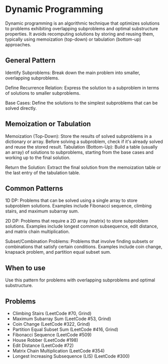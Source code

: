 # Dynamic Programming

Dynamic programming is an algorithmic technique that optimizes solutions to problems exhibiting overlapping subproblems and optimal substructure properties. It avoids recomputing solutions by storing and reusing them, typically using memoization (top-down) or tabulation (bottom-up) approaches.

## General Pattern

Identify Subproblems:
Break down the main problem into smaller, overlapping subproblems.

Define Recurrence Relation:
Express the solution to a subproblem in terms of solutions to smaller subproblems.

Base Cases:
Define the solutions to the simplest subproblems that can be solved directly.

## Memoization or Tabulation

Memoization (Top-Down): Store the results of solved subproblems in a dictionary or array. Before solving a subproblem, check if it's already solved and reuse the stored result.
Tabulation (Bottom-Up): Build a table (usually an array) of solutions to subproblems, starting from the base cases and working up to the final solution.

Return the Solution:
Extract the final solution from the memoization table or the last entry of the tabulation table.

## Common Patterns

1D DP:
Problems that can be solved using a single array to store subproblem solutions. Examples include Fibonacci sequence, climbing stairs, and maximum subarray sum.

2D DP:
Problems that require a 2D array (matrix) to store subproblem solutions. Examples include longest common subsequence, edit distance, and matrix chain multiplication.

Subset/Combination Problems:
Problems that involve finding subsets or combinations that satisfy certain conditions. Examples include coin change, knapsack problem, and partition equal subset sum.

## When to use

Use this pattern for problems with overlapping subproblems and optimal substructure.

## Problems

- Climbing Stairs (LeetCode #70, Grind)
- Maximum Subarray Sum (LeetCode #53, Grind)
- Coin Change (LeetCode #322, Grind)
- Partition Equal Subset Sum (LeetCode #416, Grind)
- Fibonacci Sequence (LeetCode #509)
- House Robber (LeetCode #198)
- Edit Distance (LeetCode #72)
- Matrix Chain Multiplication (LeetCode #354)
- Longest Increasing Subsequence (LIS) (LeetCode #300)
